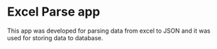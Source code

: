 # Excel Parse app
This app was developed for parsing data from excel to JSON and it was used for storing data to database.
